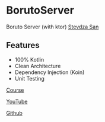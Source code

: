 # BorutoServer

Boruto Server (with ktor) <a href="https://stevdza-san.com/courses">Stevdza San</a>

## Features
* 100% Kotlin
* Clean Architecture
* Dependency Injection (Koin)
* Unit Testing

<a href="https://stevdza-san.com/p/build-modern-android-app-with-rest-api-and-ktor-server">Course</a>

<a href="https://www.youtube.com/@StevdzaSan">YouTube</a>

<a href="https://github.com/stevdza-san">Github</a>
